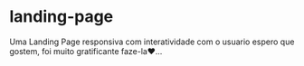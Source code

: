 # landing-page
 Uma Landing Page responsiva com interatividade com o usuario espero que gostem, foi muito gratificante faze-la❤️...
